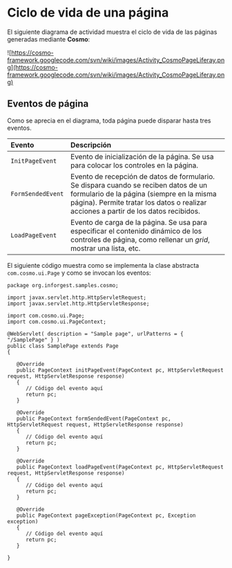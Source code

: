 # Ciclo de vida de una página #

El siguiente diagrama de actividad muestra el ciclo de vida de las páginas generadas mediante **Cosmo**:

![https://cosmo-framework.googlecode.com/svn/wiki/images/Activity_CosmoPageLiferay.png](https://cosmo-framework.googlecode.com/svn/wiki/images/Activity_CosmoPageLiferay.png)

## Eventos de página ##

Como se aprecia en el diagrama, toda página puede disparar hasta tres eventos.

|Evento|Descripción|
|:-----|:-----------|
|`InitPageEvent`|Evento de inicialización de la página. Se usa para colocar los controles en la página.|
|`FormSendedEvent`|Evento de recepción de datos de formulario. Se dispara cuando se reciben datos de un formulario de la página (siempre en la misma página). Permite tratar los datos o realizar acciones a partir de los datos recibidos.|
|`LoadPageEvent`|Evento de carga de la página. Se usa para especificar el contenido dinámico de los controles de página, como rellenar un _grid_, mostrar una lista, etc.|

El siguiente código muestra como se implementa la clase abstracta `com.cosmo.ui.Page` y como se invocan los eventos:

```
package org.inforgest.samples.cosmo;

import javax.servlet.http.HttpServletRequest;
import javax.servlet.http.HttpServletResponse;

import com.cosmo.ui.Page;
import com.cosmo.ui.PageContext;

@WebServlet( description = "Sample page", urlPatterns = { "/SamplePage" } )
public class SamplePage extends Page
{

   @Override
   public PageContext initPageEvent(PageContext pc, HttpServletRequest request, HttpServletResponse response) 
   {
      // Código del evento aquí
      return pc;
   }

   @Override
   public PageContext formSendedEvent(PageContext pc, HttpServletRequest request, HttpServletResponse response) 
   {
      // Código del evento aquí
      return pc;
   }

   @Override
   public PageContext loadPageEvent(PageContext pc, HttpServletRequest request, HttpServletResponse response) 
   {
      // Código del evento aquí
      return pc;
   }

   @Override
   public PageContext pageException(PageContext pc, Exception exception) 
   {
      // Código del evento aquí
      return pc;
   }

}
```